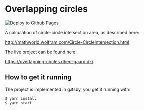 # Overlapping circles

![Deploy to Github Pages](https://github.com/dhedegaard/overlapping-circles/workflows/Deploy%20to%20Github%20Pages/badge.svg)

A calculation of circle-circle intersection area, as described here:

<http://mathworld.wolfram.com/Circle-CircleIntersection.html>

The live project can be found here:

<https://overlapping-circles.dhedegaard.dk/>

## How to get it running

The project is implemented in gatsby, you get it running with:

```shell
$ yarn install
$ yarn start
```

